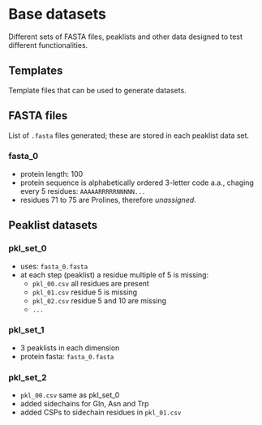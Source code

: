 # Base datasets

Different sets of FASTA files, peaklists and other data designed to test different functionalities.

## Templates

Template files that can be used to generate datasets.

## FASTA files

List of `.fasta` files generated; these are stored in each peaklist data set.

### fasta_0

- protein length: 100
- protein sequence is alphabetically ordered 3-letter code a.a., chaging every 5 residues: `AAAAARRRRRNNNNN...`
- residues 71 to 75 are Prolines, therefore _unassigned_.

## Peaklist datasets

### pkl_set_0

- uses: `fasta_0.fasta`
- at each step (peaklist) a residue multiple of 5 is missing:
    - `pkl_00.csv` all residues are present
    - `pkl_01.csv` residue 5 is missing
    - `pkl_02.csv` residue 5 and 10 are missing
    - `...`

### pkl_set_1

- 3 peaklists in each dimension
- protein fasta: `fasta_0.fasta`

### pkl_set_2

- `pkl_00.csv` same as pkl_set_0
- added sidechains for Gln, Asn and Trp
- added CSPs to sidechain residues in `pkl_01.csv`
